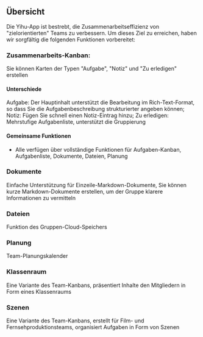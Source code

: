 ## Übersicht
Die Yihu-App ist bestrebt, die Zusammenarbeitseffizienz von "zielorientierten" Teams zu verbessern. Um dieses Ziel zu erreichen, haben wir sorgfältig die folgenden Funktionen vorbereitet:
### Zusammenarbeits-Kanban:
Sie können Karten der Typen "Aufgabe", "Notiz" und "Zu erledigen" erstellen
#### Unterschiede
Aufgabe: Der Hauptinhalt unterstützt die Bearbeitung im Rich-Text-Format, so dass Sie die Aufgabenbeschreibung strukturierter angeben können;
Notiz: Fügen Sie schnell einen Notiz-Eintrag hinzu;
Zu erledigen: Mehrstufige Aufgabenliste, unterstützt die Gruppierung
#### Gemeinsame Funktionen
- Alle verfügen über vollständige Funktionen für Aufgaben-Kanban, Aufgabenliste, Dokumente, Dateien, Planung
### Dokumente
Einfache Unterstützung für Einzeile-Markdown-Dokumente, Sie können kurze Markdown-Dokumente erstellen, um der Gruppe klarere Informationen zu vermitteln
### Dateien
Funktion des Gruppen-Cloud-Speichers
### Planung
Team-Planungskalender
### Klassenraum
Eine Variante des Team-Kanbans, präsentiert Inhalte den Mitgliedern in Form eines Klassenraums
### Szenen
Eine Variante des Team-Kanbans, erstellt für Film- und Fernsehproduktionsteams, organisiert Aufgaben in Form von Szenen
